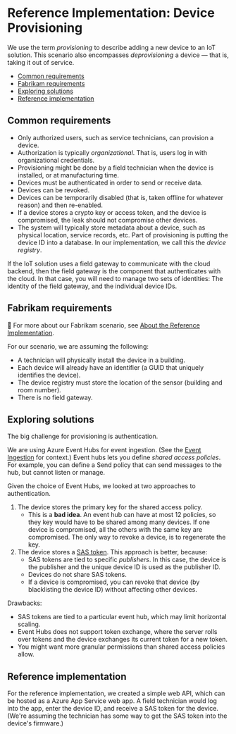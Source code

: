 # Reference Implementation: Device Provisioning

We use the term *provisioning* to describe adding a new device to an IoT solution. This scenario also encompasses *deprovisioning* a device &mdash; that is, taking it out of service.

- [Common requirements](#common-requirements)
- [Fabrikam requirements](#fabrikam-requirements)
- [Exploring solutions](#exploring-solutions)
- [Reference implementation](#reference-implementation)


## Common requirements

- Only authorized users, such as service technicians, can provision a device.
- Authorization is typically *organizational*. That is, users log in with organizational credentials.
- Provisioning might be done by a field technician when the device is installed, or at manufacturing time.
- Devices must be authenticated in order to send or receive data.
- Devices can be revoked.
- Devices can be temporarily disabled (that is, taken offline for whatever reason) and then re-enabled.
- If a device stores a crypto key or access token, and the device is compromised, the leak should not compromise other devices. 
- The system will typically store metadata about a device, such as physical location, service records, etc. Part of provisioning is putting the device ID into a database. In our implementation, we call this the *device registry*.  

If the IoT solution uses a field gateway to communicate with the cloud backend, then the field gateway is the component that authenticates with the cloud. In that case, you will need to manage two sets of identities: The identity of the field gateway, and the individual device IDs.

## Fabrikam requirements

:memo: For more about our Fabrikam scenario, see [About the Reference Implementation][reference-impl]. 

For our scenario, we are assuming the following:

- A technician will physically install the device in a building.
- Each device will already have an identifier (a GUID that uniquely identifies the device).
- The device registry must store the location of the sensor (building and room number).
- There is no field gateway.


## Exploring solutions

The big challenge for provisioning is authentication. 

We are using Azure Event Hubs for event ingestion. (See the [Event Ingestion][event-ingestion] for context.) Event hubs lets you define *shared access policies*. For example, you can define a Send policy that can send messages to the hub, but cannot listen or manage.  

Given the choice of Event Hubs, we looked at two approaches to authentication. 

1. The device stores the primary key for the shared access policy. 
	- This is a **bad idea**. An event hub can have at most 12 policies, so they key would have to be shared among many devices. If one device is compromised, all the others with the same key are compromised. The only way to revoke a device, is to regenerate the key.
2. The device stores a [SAS token][event-hub-publisher-policy]. This approach is better, because:
	- SAS tokens are tied to specific *publishers*. In this case, the device is the publisher and the unique device ID is used as the publisher ID.
	- Devices do not share SAS tokens.
	- If a device is compromised, you can revoke that device (by blacklisting the device ID) without affecting other devices.  

Drawbacks:
- SAS tokens are tied to a particular event hub, which may limit horizontal scaling.
- Event Hubs does not support token exchange, where the server rolls over tokens and the device exchanges its current token for a new token.   
- You might want more granular permissions than shared access policies allow.

## Reference implementation

For the reference implementation, we created a simple web API, which can be hosted as a Azure App Service web app. A field technician would log into the app, enter the device ID, and receive a SAS token for the device. (We're assuming the technician has some way to get the SAS token into the device's firmware.) 

[reference-impl]: 03-reference-implementation.md
[event-ingestion]: 04-event-ingestion.md
[event-hub-publisher-policy]: http://blogs.msdn.com/b/servicebus/archive/2015/02/02/event-hub-publisher-policy-in-action.aspx